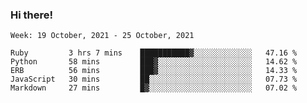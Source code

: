 ### Hi there!

<!--START_SECTION:waka-->
```text
Week: 19 October, 2021 - 25 October, 2021

Ruby         3 hrs 7 mins    ███████████▓░░░░░░░░░░░░░   47.16 % 
Python       58 mins         ███▓░░░░░░░░░░░░░░░░░░░░░   14.62 % 
ERB          56 mins         ███▓░░░░░░░░░░░░░░░░░░░░░   14.33 % 
JavaScript   30 mins         ██░░░░░░░░░░░░░░░░░░░░░░░   07.73 % 
Markdown     27 mins         █▓░░░░░░░░░░░░░░░░░░░░░░░   07.02 % 
```
<!--END_SECTION:waka-->
